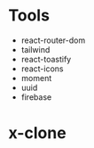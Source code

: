 # Tools

- react-router-dom
- tailwind
- react-toastify
- react-icons
- moment
- uuid
- firebase
# x-clone
